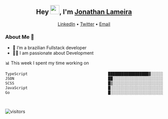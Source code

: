 <h2 align="center">Hey <img src="https://github.com/TheDudeThatCode/TheDudeThatCode/blob/master/Assets/Hi.gif" width="29">, I'm <a href="https://www.linkedin.com/in/jonathanlameira/">Jonathan Lameira</a></h2>
<p align="center">
  <a href="https://www.linkedin.com/in/jonathanlameira/">LinkedIn</a> •
  <a href="https://twitter.com/jlameira">Twitter</a> •
  <a href="mailto:jlameira@gmail.com">Email</a>
</p>

### About Me 🚀
- 🌱  I’m a brazilian Fullstack developer</br>
- 👨‍💻  I am passionate about Development</br>

<!-- ![Jonathan Lameira github stats](https://github-readme-stats.vercel.app/api?username=jlameirameli&show_icons=true&hide_border=true)&nbsp;&nbsp; -->

📊 This week I spent my time working on
<!--START_SECTION:waka-->

```txt
TypeScript                                    ██████████████████▓░░░░░░   74.99 %
JSON                                          ██░░░░░░░░░░░░░░░░░░░░░░░   07.48 %
SCSS                                          █▒░░░░░░░░░░░░░░░░░░░░░░░   05.75 %
JavaScript                                    █░░░░░░░░░░░░░░░░░░░░░░░░   04.27 %
Go                                            █░░░░░░░░░░░░░░░░░░░░░░░░   03.72 %
```

<!--END_SECTION:waka-->

<br />

![visitors](https://visitor-badge.laobi.icu/badge?page_id=jlameira.jlameira)
